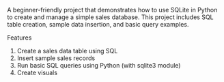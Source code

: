 A beginner-friendly project that demonstrates how to use SQLite in Python to create and manage a simple sales database. This project includes SQL table creation, sample data insertion, and basic query examples.

Features

1. Create a sales data table using SQL
2. Insert sample sales records
3. Run basic SQL queries using Python (with sqlite3 module)
4. Create visuals
